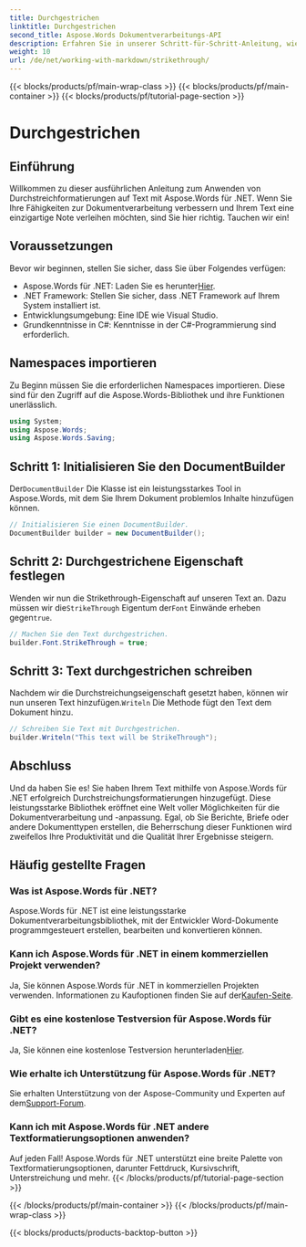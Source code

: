 ```yaml
---
title: Durchgestrichen
linktitle: Durchgestrichen
second_title: Aspose.Words Dokumentverarbeitungs-API
description: Erfahren Sie in unserer Schritt-für-Schritt-Anleitung, wie Sie mit Aspose.Words für .NET Text durchgestrichen formatieren. Verbessern Sie Ihre Fähigkeiten zur Dokumentverarbeitung.
weight: 10
url: /de/net/working-with-markdown/strikethrough/
---
```


{{< blocks/products/pf/main-wrap-class >}}
{{< blocks/products/pf/main-container >}}
{{< blocks/products/pf/tutorial-page-section >}}

# Durchgestrichen

## Einführung

Willkommen zu dieser ausführlichen Anleitung zum Anwenden von Durchstreichformatierungen auf Text mit Aspose.Words für .NET. Wenn Sie Ihre Fähigkeiten zur Dokumentverarbeitung verbessern und Ihrem Text eine einzigartige Note verleihen möchten, sind Sie hier richtig. Tauchen wir ein!

## Voraussetzungen

Bevor wir beginnen, stellen Sie sicher, dass Sie über Folgendes verfügen:

-  Aspose.Words für .NET: Laden Sie es herunter[Hier](https://releases.aspose.com/words/net/).
- .NET Framework: Stellen Sie sicher, dass .NET Framework auf Ihrem System installiert ist.
- Entwicklungsumgebung: Eine IDE wie Visual Studio.
- Grundkenntnisse in C#: Kenntnisse in der C#-Programmierung sind erforderlich.

## Namespaces importieren

Zu Beginn müssen Sie die erforderlichen Namespaces importieren. Diese sind für den Zugriff auf die Aspose.Words-Bibliothek und ihre Funktionen unerlässlich.

```csharp
using System;
using Aspose.Words;
using Aspose.Words.Saving;
```

## Schritt 1: Initialisieren Sie den DocumentBuilder

 Der`DocumentBuilder` Die Klasse ist ein leistungsstarkes Tool in Aspose.Words, mit dem Sie Ihrem Dokument problemlos Inhalte hinzufügen können.

```csharp
// Initialisieren Sie einen DocumentBuilder.
DocumentBuilder builder = new DocumentBuilder();
```

## Schritt 2: Durchgestrichene Eigenschaft festlegen

Wenden wir nun die Strikethrough-Eigenschaft auf unseren Text an. Dazu müssen wir die`StrikeThrough` Eigentum der`Font` Einwände erheben gegen`true`.

```csharp
// Machen Sie den Text durchgestrichen.
builder.Font.StrikeThrough = true;
```

## Schritt 3: Text durchgestrichen schreiben

 Nachdem wir die Durchstreichungseigenschaft gesetzt haben, können wir nun unseren Text hinzufügen.`Writeln` Die Methode fügt den Text dem Dokument hinzu.

```csharp
// Schreiben Sie Text mit Durchgestrichen.
builder.Writeln("This text will be StrikeThrough");
```

## Abschluss

Und da haben Sie es! Sie haben Ihrem Text mithilfe von Aspose.Words für .NET erfolgreich Durchstreichungsformatierungen hinzugefügt. Diese leistungsstarke Bibliothek eröffnet eine Welt voller Möglichkeiten für die Dokumentverarbeitung und -anpassung. Egal, ob Sie Berichte, Briefe oder andere Dokumenttypen erstellen, die Beherrschung dieser Funktionen wird zweifellos Ihre Produktivität und die Qualität Ihrer Ergebnisse steigern.

## Häufig gestellte Fragen

### Was ist Aspose.Words für .NET?
Aspose.Words für .NET ist eine leistungsstarke Dokumentverarbeitungsbibliothek, mit der Entwickler Word-Dokumente programmgesteuert erstellen, bearbeiten und konvertieren können.

### Kann ich Aspose.Words für .NET in einem kommerziellen Projekt verwenden?
 Ja, Sie können Aspose.Words für .NET in kommerziellen Projekten verwenden. Informationen zu Kaufoptionen finden Sie auf der[Kaufen-Seite](https://purchase.aspose.com/buy).

### Gibt es eine kostenlose Testversion für Aspose.Words für .NET?
 Ja, Sie können eine kostenlose Testversion herunterladen[Hier](https://releases.aspose.com/).

### Wie erhalte ich Unterstützung für Aspose.Words für .NET?
Sie erhalten Unterstützung von der Aspose-Community und Experten auf dem[Support-Forum](https://forum.aspose.com/c/words/8).

### Kann ich mit Aspose.Words für .NET andere Textformatierungsoptionen anwenden?
Auf jeden Fall! Aspose.Words für .NET unterstützt eine breite Palette von Textformatierungsoptionen, darunter Fettdruck, Kursivschrift, Unterstreichung und mehr.
{{< /blocks/products/pf/tutorial-page-section >}}

{{< /blocks/products/pf/main-container >}}
{{< /blocks/products/pf/main-wrap-class >}}

{{< blocks/products/products-backtop-button >}}
